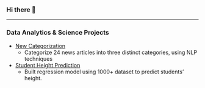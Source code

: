 ### Hi there 👋
---


### Data Analytics & Science Projects
* [New Categorization](https://github.com/jenniferchiutw/predictive_analytics/tree/main/hw3)
  * Categorize 24 news articles into three distinct categories, using NLP techniques
* [Student Height Prediction](https://github.com/jenniferchiutw/java_projects/tree/main/height_prediction)
  * Built regression model using 1000+ dataset to predict students’ height.



<!--
**jenniferchiutw/jenniferchiutw** is a ✨ _special_ ✨ repository because its `README.md` (this file) appears on your GitHub profile.

Here are some ideas to get you started:

- 🔭 I’m currently working on ...
- 🌱 I’m currently learning ...
- 👯 I’m looking to collaborate on ...
- 🤔 I’m looking for help with ...
- 💬 Ask me about ...
- 📫 How to reach me: ...
- 😄 Pronouns: ...
- ⚡ Fun fact: ...
-->
